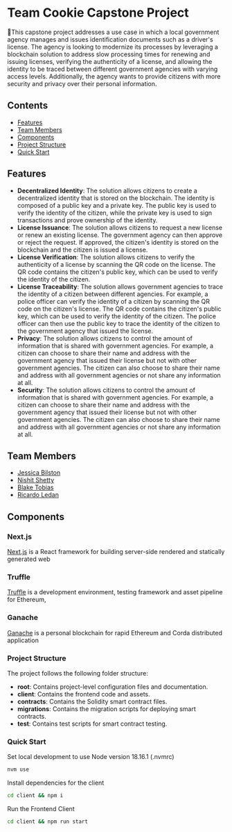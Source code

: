 # Team Cookie Capstone Project

🍪This capstone project addresses a use case in which a local government agency manages and issues identification
documents such as a driver's license.
The agency is looking to modernize its processes by leveraging a
blockchain solution to address slow processing times for renewing and issuing licenses, verifying the authenticity of a
license, and allowing the identity to be traced between different government agencies with varying access levels.
Additionally, the agency wants to provide citizens with more security and privacy over their personal
information.

## Contents

- [Features](#features)
- [Team Members](#team-members)
- [Components](#components)
- [Project Structure](#project-structure)
- [Quick Start](#quick-start)

## Features

- **Decentralized Identity**: The solution allows citizens to create a decentralized identity that is stored on the
  blockchain.
  The identity is composed of a public key and a private key.
  The public key is used to verify the identity
  of the citizen, while the private key is used to sign transactions and prove ownership of the identity.
- **License Issuance**: The solution allows citizens to request a new license or renew an existing license. The
  government agency can then approve or reject the request. If approved, the citizen's identity is stored on the
  blockchain and the citizen is issued a license.
- **License Verification**: The solution allows citizens to verify the authenticity of a license by scanning the QR code
  on the license.
  The QR code contains the citizen's public key, which can be used to verify the identity of the
  citizen.
- **License Traceability**: The solution allows government agencies to trace the identity of a citizen between different
  agencies.
  For example, a police officer can verify the identity of a citizen by scanning the QR code on the citizen's
  license.
  The QR code contains the citizen's public key, which can be used to verify the identity of the citizen.
  The
  police officer can then use the public key to trace the identity of the citizen to the government agency that issued
  the license.
- **Privacy**: The solution allows citizens to control the amount of information that is shared with government
  agencies.
  For example, a citizen can choose to share their name and address with the government agency that issued their license
  but not with other government agencies.
  The citizen can also choose to share their name and address with all
  government agencies or not share any information at all.
- **Security**: The solution allows citizens to control the amount of information that is shared with government
  agencies. For example, a citizen can choose to share their name and address with the government agency that issued
  their license but not with other government agencies. The citizen can also choose to share their name and address with
  all government agencies or not share any information at all.

## Team Members

- [Jessica Bilston](https://www.linkedin.com/in/jessica-bilston-cpa-ca-672849104/)
- [Nishit Shetty](https://www.linkedin.com/in/nishitsh/)
- [Blake Tobias](https://www.linkedin.com/in/blake-tobias-cpa-555899114)
- [Ricardo Ledan](https://www.linkedin.com/in/ricardoledan/)

## Components

### Next.js

[Next.js](https://nextjs.org/) is a React framework for building server-side rendered and statically generated web

### Truffle

[Truffle](https://trufflesuite.com/) is a development environment, testing framework and asset pipeline for Ethereum,

### Ganache

[Ganache](https://trufflesuite.com/ganache/) is a personal blockchain for rapid Ethereum and Corda distributed
application

### Project Structure

The project follows the following folder structure:

- **root**: Contains project-level configuration files and documentation.
- **client**: Contains the frontend code and assets.
- **contracts**: Contains the Solidity smart contract files.
- **migrations**: Contains the migration scripts for deploying smart contracts.
- **test**: Contains test scripts for smart contract testing.

### Quick Start

Set local development to use Node version 18.16.1 (.nvmrc)

```bash
nvm use 
```

Install dependencies for the client

```bash
cd client && npm i
```

Run the Frontend Client 

```bash
cd client && npm run start
```
